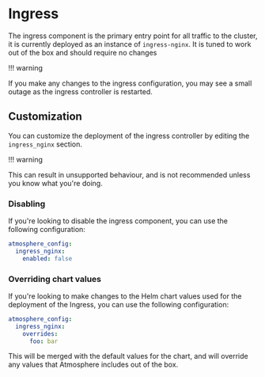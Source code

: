 # Ingress

The ingress component is the primary entry point for all traffic to the cluster,
it is currently deployed as an instance of `ingress-nginx`.  It is tuned to work
out of the box and should require no changes

!!! warning

   If you make any changes to the ingress configuration, you may see a small
   outage as the ingress controller is restarted.

## Customization

You can customize the deployment of the ingress controller by editing the
`ingress_nginx` section.

!!! warning

   This can result in unsupported behaviour, and is not recommended unless you
   know what you're doing.

### Disabling

If you're looking to disable the ingress component, you can use the following
configuration:

```yaml
atmosphere_config:
  ingress_nginx:
    enabled: false
```

### Overriding chart values

If you're looking to make changes to the Helm chart values used for the deployment
of the Ingress, you can use the following configuration:

```yaml
atmosphere_config:
  ingress_nginx:
    overrides:
      foo: bar
```

This will be merged with the default values for the chart, and will override any
values that Atmosphere includes out of the box.
